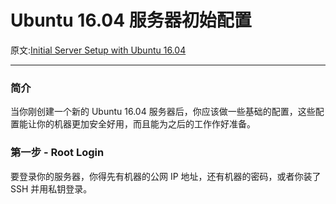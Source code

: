 # Ubuntu 16.04 服务器初始配置

原文:[Initial Server Setup with Ubuntu 16.04](https://www.digitalocean.com/community/tutorials/initial-server-setup-with-ubuntu-16-04)

---

### 简介

当你刚创建一个新的 Ubuntu 16.04 服务器后，你应该做一些基础的配置，这些配置能让你的机器更加安全好用，而且能为之后的工作作好准备。

### 第一步 - Root Login

要登录你的服务器，你得先有机器的公网 IP 地址，还有机器的密码，或者你装了 SSH 并用私钥登录。
